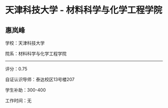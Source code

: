 # 天津科技大学 - 材料科学与化学工程学院

## 惠岚峰

学校：天津科技大学

院系：材料科学与化学工程学院

* * *

评分：0.75

自证认识导师：泰达校区13号楼207

学生补助：300-400

工作时间：无